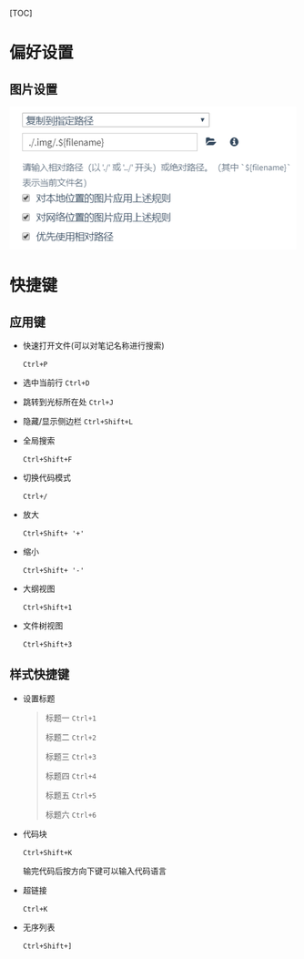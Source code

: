 [TOC]



# 偏好设置

## 图片设置

![1565265927589](.img/.Typora用法/1565265927589.png)

# 快捷键

## 应用键

- 快速打开文件(可以对笔记名称进行搜索)

  `Ctrl+P`

- 选中当前行
  `Ctrl+D`

- 跳转到光标所在处
  `Ctrl+J`

- 隐藏/显示侧边栏
  `Ctrl+Shift+L`

- 全局搜索

  `Ctrl+Shift+F`

- 切换代码模式

  `Ctrl+/`

- 放大

  `Ctrl+Shift+ '+'`

- 缩小

  `Ctrl+Shift+ '-'`

- 大纲视图

  `Ctrl+Shift+1`

- 文件树视图

  `Ctrl+Shift+3`

## 样式快捷键

- 设置标题

  > 标题一 `Ctrl+1`
  >
  > 标题二 `Ctrl+2`
  >
  > 标题三 `Ctrl+3`
  >
  > 标题四 `Ctrl+4`
  >
  > 标题五 `Ctrl+5`
  >
  > 标题六 `Ctrl+6`

- 代码块

  `Ctrl+Shift+K`

  输完代码后按方向下键可以输入代码语言

- 超链接

  `Ctrl+K`

- 无序列表

  `Ctrl+Shift+]`

  

